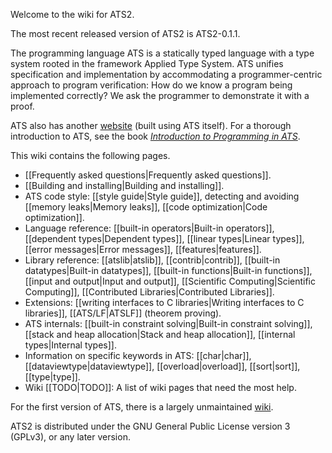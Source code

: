 Welcome to the wiki for ATS2.

The most recent released version of ATS2 is ATS2-0.1.1.

The programming language ATS is a statically typed language with a type system rooted in the framework Applied Type System. ATS unifies specification and implementation by accommodating a programmer-centric approach to program verification: How do we know a program being implemented correctly? We ask the programmer to demonstrate it with a proof.

ATS also has another [website][1] (built using ATS itself). For a thorough introduction to ATS, see the book *[Introduction to Programming in ATS][2]*.

This wiki contains the following pages.

- [[Frequently asked questions|Frequently asked questions]].
- [[Building and installing|Building and installing]].
- ATS code style: [[style guide|Style guide]], detecting and avoiding [[memory leaks|Memory leaks]], [[code optimization|Code optimization]].
- Language reference: [[built-in operators|Built-in operators]], [[dependent types|Dependent types]], [[linear types|Linear types]], [[error messages|Error messages]], [[features|features]].
- Library reference: [[atslib|atslib]], [[contrib|contrib]], [[built-in datatypes|Built-in datatypes]], [[built-in functions|Built-in functions]], [[input and output|Input and output]], [[Scientific Computing|Scientific Computing]], [[Contributed Libraries|Contributed Libraries]].
- Extensions: [[writing interfaces to C libraries|Writing interfaces to C libraries]], [[ATS/LF|ATSLF]] (theorem proving).
- ATS internals: [[built-in constraint solving|Built-in constraint solving]], [[stack and heap allocation|Stack and heap allocation]], [[internal types|Internal types]].
- Information on specific keywords in ATS: [[char|char]], [[dataviewtype|dataviewtype]], [[overload|overload]], [[sort|sort]], [[type|type]].
- Wiki [[TODO|TODO]]: A list of wiki pages that need the most help.
 
For the first version of ATS, there is a largely unmaintained [wiki][3].

ATS2 is distributed under the GNU General Public License version 3 (GPLv3), or any later version.

[1]: http://www.ats-lang.org/
[2]: http://www.ats-lang.org/DOCUMENT/INT2PROGINATS/HTML/book1.html
[3]: https://sourceforge.net/p/ats-lang/wiki/Home/